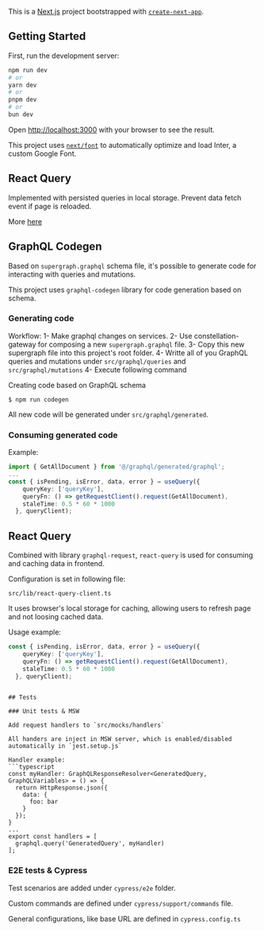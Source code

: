 This is a [Next.js](https://nextjs.org/) project bootstrapped with [`create-next-app`](https://github.com/vercel/next.js/tree/canary/packages/create-next-app).

## Getting Started

First, run the development server:

```bash
npm run dev
# or
yarn dev
# or
pnpm dev
# or
bun dev
```

Open [http://localhost:3000](http://localhost:3000) with your browser to see the result.

This project uses [`next/font`](https://nextjs.org/docs/basic-features/font-optimization) to automatically optimize and load Inter, a custom Google Font.

## React Query 

Implemented with persisted queries in local storage. Prevent data fetch event if page is reloaded.

More [here](https://tanstack.com/query/latest/docs/framework/react/plugins/persistQueryClient#persistqueryclientprovider)

## GraphQL Codegen

Based on `supergraph.graphql` schema file, it's possible to generate code for interacting with queries and mutations.

This project uses `graphql-codegen` library for code generation based on schema.

### Generating code

Workflow:
1- Make graphql changes on services.
2- Use constellation-gateway for composing a new `supergraph.graphql` file.
3- Copy this new supergraph file into this project's root folder.
4- Writte all of you GraphQL queries and mutations under `src/graphql/queries` and `src/graphql/mutations`
4- Execute following command

Creating code based on GraphQL schema

```shell
$ npm run codegen
```

All new code will be generated under `src/graphql/generated`.

### Consuming generated code

Example:
```typescript
import { GetAllDocument } from '@/graphql/generated/graphql';
...
const { isPending, isError, data, error } = useQuery({
    queryKey: ['queryKey'],
    queryFn: () => getRequestClient().request(GetAllDocument),
    staleTime: 0.5 * 60 * 1000
  }, queryClient);
```

## React Query

Combined with library `graphql-request`, `react-query` is used for consuming and caching data in frontend.

Configuration is set in following file:
```shell
src/lib/react-query-client.ts
```

It uses browser's local storage for caching, allowing users to refresh page and not loosing cached data.

Usage example:
```typescript
const { isPending, isError, data, error } = useQuery({
    queryKey: ['queryKey'],
    queryFn: () => getRequestClient().request(GetAllDocument),
    staleTime: 0.5 * 60 * 1000
  }, queryClient);
```
```

## Tests

### Unit tests & MSW

Add request handlers to `src/mocks/handlers`

All handers are inject in MSW server, which is enabled/disabled automatically in `jest.setup.js`

Handler example: 
```typescript
const myHandler: GraphQLResponseResolver<GeneratedQuery, GraphQLVariables> = () => {
  return HttpResponse.json({
    data: {
      foo: bar
    }
  });
}
...
export const handlers = [
  graphql.query('GeneratedQuery', myHandler)
];
```

### E2E tests & Cypress

Test scenarios are added under `cypress/e2e` folder.

Custom commands are defined under `cypress/support/commands` file.

General configurations, like base URL are defined in `cypress.config.ts`
